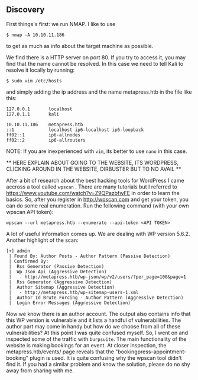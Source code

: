 ## Discovery
First things's first: we run NMAP. I like to use 
```
$ nmap -A 10.10.11.186
```
to get as much as info about the target machine as possible. 

We find there is a HTTP server on port 80. If you try to access it, you may find that the name cannot be resolved. In this case we need to tell Kali to resolve it locally by running:
```
$ sudo vim /etc/hosts
```
and simply adding the ip address and the name metapress.htb in the file like this:
```
127.0.0.1       localhost
127.0.1.1       kali

10.10.11.186    metapress.htb
::1             localhost ip6-localhost ip6-loopback
ff02::1         ip6-allnodes
ff02::2         ip6-allrouters
```
NOTE: If you are inexperienced with ```vim```, its better to use ```nano``` in this case. 

** HERE EXPLAIN ABOUT GOING TO THE WEBSITE, ITS WORDPRESS, CLICKING AROUND IN THE WEBSITE, DIRBUSTER BUT TO NO AVAIL **

After a bit of research about the best hacking tools for WordPress I came accross a tool called ```wpscan``` . There are many tutorials but I referred to https://www.youtube.com/watch?v=Z9QPazbfwFE in order to learn the basics. So, after you register in http://wpscan.com and get your token, you can do some real enumeration. Run the following command (with your own wpscan API token):
```
wpscan --url metapress.htb --enumerate --api-token <API TOKEN>
```
A lot of useful information comes up. We are dealing with WP version 5.6.2. Another highlight of the scan:
```
[+] admin
 | Found By: Author Posts - Author Pattern (Passive Detection)
 | Confirmed By:
 |  Rss Generator (Passive Detection)
 |  Wp Json Api (Aggressive Detection)
 |   - http://metapress.htb/wp-json/wp/v2/users/?per_page=100&page=1
 |  Rss Generator (Aggressive Detection)
 |  Author Sitemap (Aggressive Detection)
 |   - http://metapress.htb/wp-sitemap-users-1.xml
 |  Author Id Brute Forcing - Author Pattern (Aggressive Detection)
 |  Login Error Messages (Aggressive Detection)
```
Now we know there is an author account. The output also contains info that this WP version is vulnerable and it lists a handful of vulnerabilities. The author part may come in handy but how do we choose from all of these vulnerabilities? At this point I was quite confused myself. So, I went on and inspected some of the traffic with ```burpsuite```. The main functionality of the website is making bookings for an event. At closer inspection, the metapress.htb/events/ page reveals that the "bookingpress-appointment-booking" plugin is used. It is quite confusing why the wpscan tool didn't find it. If you had a similar problem and know the solution, please do no shy away from sharing with me. 


